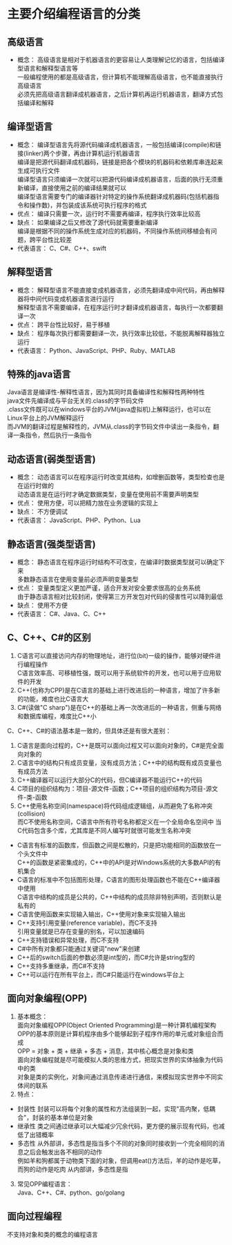 # 主要介绍编程语言的分类


## 高级语言
* 概念：
高级语言是相对于机器语言的更容易让人类理解记忆的语言，包括编译型语言和解释型语言等  
一般编程使用的都是高级语言，但计算机不能理解高级语言，也不能直接执行高级语言  
必须先把高级语言翻译成机器语言，之后计算机再运行机器语言，翻译方式包括编译和解释  


## 编译型语言
* 概念：
编译型语言先将源代码编译成机器语言，一般包括编译(compile)和链接(linker)两个步骤，再由计算机运行机器语言  
编译是把源代码翻译成机器码，链接是把各个模块的机器码和依赖库串连起来生成可执行文件  
编译型语言只须编译一次就可以把源代码编译成机器语言，后面的执行无须重新编译，直接使用之前的编译结果就可以  
编译型语言需要专门的编译器针对特定的操作系统翻译成机器码(包括机器指令和操作数)，并包装成该系统可执行程序的格式  
* 优点：
编译只需要一次，运行时不需要再编译，程序执行效率比较高  
* 缺点：
如果编译之后又修改了源代码就需要重新编译  
编译是根据不同的操作系统生成对应的机器码，不同操作系统间移植会有问题，跨平台性比较差  
* 代表语言：
C、C#、C++、swift  


## 解释型语言
* 概念：
解释型语言不能直接变成机器语言，必须先翻译成中间代码，再由解释器将中间代码变成机器语言进行运行  
解释型语言不需要编译，在程序运行时才翻译成机器语言，每执行一次都要翻译一次  
* 优点：
跨平台性比较好，易于移植  
* 缺点：
程序每次执行都需要翻译一次，执行效率比较低，不能脱离解释器独立运行  
* 代表语言：
Python、JavaScript、PHP、Ruby、MATLAB  


## 特殊的java语言
Java语言是编译性-解释性语言，因为其同时具备编译性和解释性两种特性  
java文件先编译成与平台无关的.class的字节码文件  
.class文件既可以在windows平台的JVM(java虚拟机)上解释运行，也可以在Linux平台上的JVM解释运行  
而JVM的翻译过程是解释性的，JVM从.class的字节码文件中读出一条指令，翻译一条指令，然后执行一条指令  


## 动态语言(弱类型语言)
* 概念：
动态语言可以在程序运行时改变其结构，如增删函数等，类型检查也是在运行时做的  
动态语言是在运行时才确定数据类型，变量在使用前不需要声明类型  
* 优点：
使用方便，可以把精力放在业务逻辑的实现上   
* 缺点：
不方便调试  
* 代表语言：
JavaScript、PHP、Python、Lua  


## 静态语言(强类型语言)
* 概念：
静态语言在程序运行时结构不可改变，在编译时数据类型就可以确定下来  
多数静态语言在使用变量前必须声明变量类型  
* 优点：
变量类型定义更加严谨，适合开发对安全要求很高的业务系统  
由于静态语言相对比较封闭，使得第三方开发包对代码的侵害性可以降到最低  
* 缺点：
使用不方便  
* 代表语言：
C#、Java、C、C++  


## C、C++、C#的区别
1. C语言可以直接访问内存的物理地址，进行位(bit)一级的操作，能够对硬件进行编程操作  
C语言效率高、可移植性强，既可以用于系统软件的开发，也可以用于应用软件的开发  
2. C++(也称为CPP)是在C语言的基础上进行改进后的一种语言，增加了许多新的功能，难度也比C语言大  
3. C#(读做"C sharp")是在C++的基础上再一次改进后的一种语言，侧重与网络和数据库编程，难度比C++小  

C、C++、C#的语法基本是一致的，但具体还是有很大差别：
1. C语言是面向过程的，C++是既可以面向过程又可以面向对象的，C#是完全面向对象的  
2. C语言中的结构只有成员变量，没有成员方法；C++中的结构既有成员变量也有成员方法  
3. C++编译器可以运行大部分C的代码，但C编译器不能运行C++的代码  
4. C项目的组织结构为：项目-源文件-函数；C++项目的组织结构为项目-源文件-类-函数  
5. C++使用名称空间(namespace)将代码组成逻辑组，从而避免了名称冲突(collision)  
而C不使用名称空间，C语言中所有符号名称都定义在一个全局命名空间中  当C代码包含多个库，尤其库是不同人编写时就很可能发生名称冲突  

* C语言有标准的函数库，但函数之间是松散的，只是把功能相同的函数放在一个头文件中  
C++的函数是紧密集成的，C++中的API是对Windows系统的大多数API的有机集合  
* C语言的标准中不包括图形处理，C语言的图形处理函数也不能在C++编译器中使用  
C语言中结构的成员是公共的，C++中结构的成员除非特别声明，否则默认是私有的  
* C语言使用函数来实现输入输出，C++使用对象来实现输入输出  
* C++支持引用变量(reference variable)，而C不支持  
引用变量就是已存在变量的别名，可以加速编码  
* C++支持错误和异常处理，而C不支持  
* C#中所有对象都只能通过关键词"new"来创建  
* C++后的switch后面的参数必须是int型的，而C#允许是string型的  
* C++支持多重继承，而C#不支持  
* C++可以运行在所有平台上，而C#只能运行在windows平台上  


## 面向对象编程(OPP)
1. 基本概念：  
面向对象编程OPP(Object Oriented Programming)是一种计算机编程架构  
OPP的基本原则是计算机程序由多个能够起到子程序作用的单元或对象组合而成  
OPP = 对象 + 类 + 继承 + 多态 + 消息，其中核心概念是对象和类  
面向对象编程就是尽可能模拟人类的思维方式，把现实世界的实体抽象为代码中的类  
对象是类的实例化，对象间通过消息传递进行通信，来模拟现实世界中不同实体间的联系  
2. 特点： 
* 封装性
封装可以将每个对象的属性和方法组装到一起，实现"高内聚，低耦合"，封装的基本单位是对象  
* 继承性
类之间通过继承可以大幅减少冗余代码，更方便的展示现有代码，也减低了出错概率  
* 多态性
从外部讲，多态性是指当多个不同的对象同时接收到一个完全相同的消息之后会触发出各不相同的动作  
例如羊和狗都属于动物类下面的对象，但调用eat()方法后，羊的动作是吃草，而狗的动作是吃肉
从内部讲，多态性是指

3. 常见OPP编程语言：  
Java、C++、C#、python、go/golang


## 面向过程编程
不支持对象和类的概念的编程语言